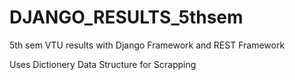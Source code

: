# DJANGO_RESULTS_5thsem
5th sem VTU results with Django Framework and REST Framework


Uses Dictionery Data Structure for Scrapping 
